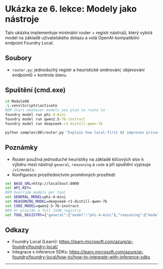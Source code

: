 <!--
CO_OP_TRANSLATOR_METADATA:
{
  "original_hash": "d28c8fdf6c32d02120403c7b4526392b",
  "translation_date": "2025-09-23T01:19:18+00:00",
  "source_file": "Module08/samples/06/README.md",
  "language_code": "cs"
}
-->
# Ukázka ze 6. lekce: Modely jako nástroje

Tato ukázka implementuje minimální router + registr nástrojů, který vybírá model na základě uživatelského dotazu a volá OpenAI-kompatibilní endpoint Foundry Local.

## Soubory
- `router.py`: jednoduchý registr a heuristické směrování; objevování endpointů + kontrola stavu.

## Spuštění (cmd.exe)
```cmd
cd Module08
.\.venv\Scripts\activate
REM Start whatever models you plan to route to
foundry model run phi-4-mini
foundry model run qwen2.5-7b-instruct
foundry model run deepseek-r1-distill-qwen-7b

python samples\06\router.py "Explain how local-first AI improves privacy in two sentences."
```

## Poznámky
- Router používá jednoduché heuristiky na základě klíčových slov k výběru mezi nástroji `general`, `reasoning` a `code` a při spuštění vypisuje `/v1/models`.
- Konfigurace prostřednictvím proměnných prostředí:
```cmd
set BASE_URL=http://localhost:8000
set API_KEY=
REM Override models per tool
set GENERAL_MODEL=phi-4-mini
set REASONING_MODEL=deepseek-r1-distill-qwen-7b
set CODE_MODEL=qwen2.5-7b-instruct
REM Or provide a full JSON registry
set TOOL_REGISTRY={"general":{"model":"phi-4-mini"},"reasoning":{"model":"deepseek-r1-distill-qwen-7b"},"code":{"model":"qwen2.5-7b-instruct"}}
```

## Odkazy
- Foundry Local (Learn): https://learn.microsoft.com/azure/ai-foundry/foundry-local/
- Integrace s inference SDKs: https://learn.microsoft.com/azure/ai-foundry/foundry-local/how-to/how-to-integrate-with-inference-sdks

---

